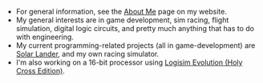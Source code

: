 - For general information, see the [About Me](https://tchapman500.com/about-me) page on my website.
- My general interests are in game development, sim racing, flight simulation, digital logic circuits, and pretty much anything that has to do with engineering.
- My current programming-related projects (all in game-development) are [Solar Lander](https://store.steampowered.com/app/724170/Solar_Lander/), and my own racing simulator.
- I'm also working on a 16-bit processor using [Logisim Evolution (Holy Cross Edition)](https://github.com/kevinawalsh/logisim-evolution).
